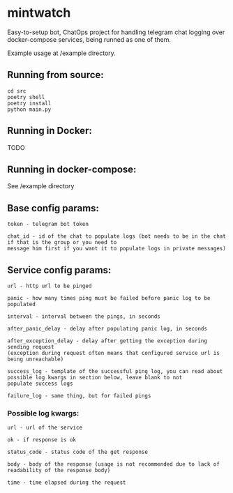 # mintwatch

Easy-to-setup bot, ChatOps project for handling telegram chat logging over docker-compose services, being runned as one of them.

Example usage at /example directory.

## Running from source:
```shell
cd src
poetry shell
poetry install
python main.py
```

## Running in Docker:
TODO

## Running in docker-compose:
See /example directory

## Base config params:
```shell
token - telegram bot token

chat_id - id of the chat to populate logs (bot needs to be in the chat if that is the group or you need to
message him first if you want it to populate logs in private messages)
```

## Service config params:
```shell
url - http url to be pinged

panic - how many times ping must be failed before panic log to be populated

interval - interval between the pings, in seconds

after_panic_delay - delay after populating panic log, in seconds

after_exception_delay - delay after getting the exception during sending request
(exception during request often means that configured service url is being unreachable)

success_log - template of the successful ping log, you can read about possible log kwargs in section below, leave blank to not
populate success logs

failure_log - same thing, but for failed pings
```

### Possible log kwargs:
```shell
url - url of the service

ok - if response is ok

status_code - status code of the get response

body - body of the response (usage is not recommended due to lack of readability of the response body)

time - time elapsed during the request
```